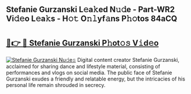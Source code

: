 ## Stefanie Gurzanski L𝚎a𝚔ed N𝚞𝚍e - Part-WR2 Vi𝚍𝚎o L𝚎a𝚔s - H𝚘𝚝 O𝚗𝚕yf𝚊ns P𝚑𝚘tos 84aCQ

# <h2><a href="http://kf2c9um.oniu.top/?m=Stefanie+Gurzanski">🔗👉 🔴 Stefanie Gurzanski P𝚑ot𝚘𝚜 V𝚒d𝚎o</a></h2>

[![Stefanie Gurzanski Nu𝚍e𝚜](https://i.imgur.com/0qMVB7G.gif)](http://kf2c9um.oniu.top/?m=Stefanie+Gurzanski)
Digital content creator Stefanie Gurzanski, acclaimed for sharing dance and lifestyle material, consisting of performances and vlogs on social media. The public face of Stefanie Gurzanski exudes a friendly and relatable energy, but the intricacies of his personal life remain shrouded in secrecy.  
